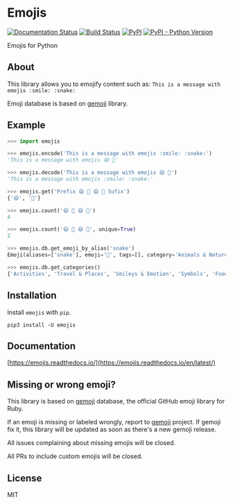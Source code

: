 # Emojis

[![Documentation Status](https://readthedocs.org/projects/emojis/badge/?version=latest)](https://emojis.readthedocs.io/en/latest/?badge=latest)
[![Build Status](https://github.com/alexandrevicenzi/emojis/actions/workflows/test.yml/badge.svg)](https://github.com/alexandrevicenzi/emojis/actions/workflows/test.yml)
[![PyPI](https://img.shields.io/pypi/v/emojis.svg)](https://pypi.org/project/emojis/)
[![PyPI - Python Version](https://img.shields.io/pypi/pyversions/emojis.svg)](https://pypi.org/project/emojis/)

Emojis for Python

## About

This library allows you to emojify content such as: `This is a message with emojis :smile: :snake:`

Emoji database is based on [gemoji](https://github.com/github/gemoji) library.

## Example

```python
>>> import emojis

>>> emojis.encode('This is a message with emojis :smile: :snake:')
'This is a message with emojis 😄 🐍'

>>> emojis.decode('This is a message with emojis 😄 🐍')
'This is a message with emojis :smile: :snake:'

>>> emojis.get('Prefix 😄 🐍 😄 🐍 Sufix')
{'😄', '🐍'}

>>> emojis.count('😄 🐍 😄 🐍')
4

>>> emojis.count('😄 🐍 😄 🐍', unique=True)
2

>>> emojis.db.get_emoji_by_alias('snake')
Emoji(aliases=['snake'], emoji='🐍', tags=[], category='Animals & Nature', unicode_version='6.0')

>>> emojis.db.get_categories()
{'Activities', 'Travel & Places', 'Smileys & Emotion', 'Symbols', 'Food & Drink', 'Animals & Nature', 'People & Body', 'Objects', 'Flags'}
```

## Installation

Install `emojis` with `pip`.

`pip3 install -U emojis`

## Documentation

[https://emojis.readthedocs.io/](https://emojis.readthedocs.io/en/latest/)

## Missing or wrong emoji?

This library is based on [gemoji](https://github.com/github/gemoji) database, the official GitHub emoji library for Ruby.

If an emoji is missing or labeled wrongly, report to [gemoji](https://github.com/github/gemoji) project.
If gemoji fix it, this library will be updated as soon as there's a new gemoji release.

All issues complaining about missing emojis will be closed.

All PRs to include custom emojis will be closed.

## License

MIT
